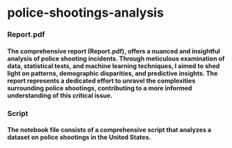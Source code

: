 # police-shootings-analysis
### Report.pdf
#### The comprehensive report (Report.pdf), offers a nuanced and insightful analysis of police shooting incidents. Through meticulous examination of data, statistical tests, and machine learning techniques, I aimed to shed light on patterns, demographic disparities, and predictive insights. The report represents a dedicated effort to unravel the complexities surrounding police shootings, contributing to a more informed understanding of this critical issue. 
### Script
#### The notebook file consists of a comprehensive script that analyzes a dataset on police shootings in the United States.
